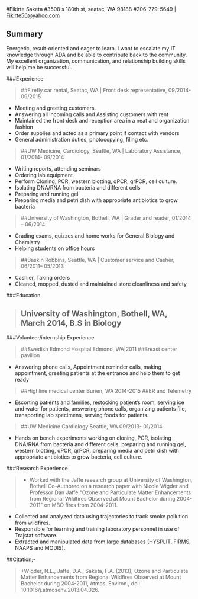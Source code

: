 #Fikirte Saketa
#3508 s 180th st, seatac, WA 98188
#206-779-5649 | Fikirte56@yahoo.com

Summary
------- 
Energetic, result-oriented and eager to learn. I want to escalate my IT knowledge through ADA and be able to contribute back to the community. My excellent organization, communication, and relationship building skills will help me be successful.

###Experience
>##Firefly	car rental, Seatac, WA | Front desk representative, 09/2014- 09/2015
+	Meeting and greeting customers.
+	Answering all incoming calls and Assisting customers with rent
+	Maintained the front desk and reception area in a neat and organization fashion 
+	Order supplies and acted as a primary point if contact with vendors
+	General administration duties, photocopying, filing etc.

>##UW Medicine, Cardiology, Seattle, WA | Laboratory Assistance, 01/2014- 09/2014
+	Writing reports, attending seminars 
+	Ordering lab equipment
+	Perform Cloning, PCR, western blotting, qPCR, qrPCR, cell culture.
+	Isolating DNA/RNA from bacteria and different cells 
+	Preparing and running gel
+	Preparing media and petri dish with appropriate antibiotics to grow bacteria

>##University of Washington, Bothell, WA | Grader and reader, 01/2014 – 06/2014
+	Grading exams, quizzes and home works for General Biology and Chemistry
+	Helping students on office hours

>##Baskin Robbins, Seattle, WA | Customer service and Casher, 06/2011– 05/2013
+	Cashier, Taking orders 
+	Cleaned, mopped, dusted and maintained store cleanliness and safety

###Education 
>##	University of Washington, Bothell, WA, March 2014, B.S in Biology 

###Volunteer/internship Experience
>##Swedish Edmond Hospital Edmond, WA|2011
##Breast center pavilion
+	Answering phone calls, Appointment reminder calls, making appointment, greeting patients at the entrance and help them to get ready

>##Highline medical center				Burien, WA 		2014-2015
##ER and Telemetry 
+	Escorting patients and families, restocking patient’s room, serving ice and water for patients, answering phone calls, organizing patients file, transporting lab specimens, serving foods for patients.  
>##UW Medicine Cardiology                    		Seattle, WA	09/2013- 01/2014
+	Hands on bench experiments working on cloning, PCR, isolating DNA/RNA from bacteria and different cells, preparing and running gel, western blotting, qPCR, qrPCR, preparing media and petri dish with appropriate antibiotics to grow bacteria, cell culture.


###Research Experience
>+	Worked with the Jaffe research group at University of Washington, Bothell
Co-Authored on a research paper with Nicole Wigder and Professor Dan Jaffe "Ozone and Particulate Matter Enhancements from Regional Wildfires Observed at Mount Bachelor during 2004-2011" on MBO fires from 2004-2011. 
+	Collected and analyzed data using trajectories to track smoke pollution from wildfires.
+	Responsible for learning and training laboratory personnel in use of Trajstat software. 
+	Extracted and manipulated data from large databases (HYSPLIT, FIRMS, NAAPS and MODIS).

##Citation;-
>+Wigder, N.L., Jaffe, D.A., Saketa, F.A. (2013), Ozone and Particulate Matter Enhancements from Regional Wildfires Observed at Mount Bachelor during 2004-2011, Atmos. Environ., doi: 10.1016/j.atmosenv.2013.04.026.






